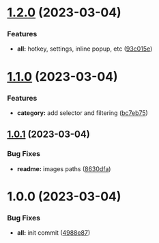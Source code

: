 # [1.2.0](https://github.com/yoyurec/logseq-tabler-picker/compare/v1.1.0...v1.2.0) (2023-03-04)


### Features

* **all:** hotkey, settings, inline popup, etc ([93c015e](https://github.com/yoyurec/logseq-tabler-picker/commit/93c015e0d197b5d9ac7af2643bf947437236f58d))

# [1.1.0](https://github.com/yoyurec/logseq-tabler-picker/compare/v1.0.1...v1.1.0) (2023-03-04)


### Features

* **category:** add selector and filtering ([bc7eb75](https://github.com/yoyurec/logseq-tabler-picker/commit/bc7eb75b2e469ee3cafa431438336140be7b0b58))

## [1.0.1](https://github.com/yoyurec/logseq-tabler-picker/compare/v1.0.0...v1.0.1) (2023-03-04)


### Bug Fixes

* **readme:** images paths ([8630dfa](https://github.com/yoyurec/logseq-tabler-picker/commit/8630dfad911dfa9bbbe763c3fe49d5f63119e5f6))

# 1.0.0 (2023-03-04)


### Bug Fixes

* **all:** init commit ([4988e87](https://github.com/yoyurec/logseq-tabler-picker/commit/4988e8738dc2c02a0601a0df9e039343a6927ea7))
